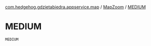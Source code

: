[com.hedgehog.gdzietabiedra.appservice.map](../index.md) / [MapZoom](index.md) / [MEDIUM](./-m-e-d-i-u-m.md)

# MEDIUM

`MEDIUM`